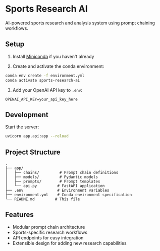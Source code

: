 # Sports Research AI

AI-powered sports research and analysis system using prompt chaining workflows.

## Setup

1. Install [Miniconda](https://docs.conda.io/en/latest/miniconda.html) if you haven't already

2. Create and activate the conda environment:
```bash
conda env create -f environment.yml
conda activate sports-research-ai
```

3. Add your OpenAI API key to `.env`:
```
OPENAI_API_KEY=your_api_key_here
```

## Development

Start the server:
```bash
uvicorn app.api:app --reload
```

## Project Structure

```
.
├── app/
│   ├── chains/         # Prompt chain definitions
│   ├── models/         # Pydantic models
│   ├── prompts/        # Prompt templates
│   └── api.py         # FastAPI application
├── .env               # Environment variables
├── environment.yml    # Conda environment specification
└── README.md         # This file
```

## Features

- Modular prompt chain architecture
- Sports-specific research workflows
- API endpoints for easy integration
- Extensible design for adding new research capabilities 